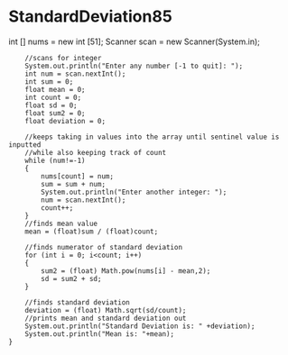 # StandardDeviation85
int [] nums = new int [51];
        Scanner scan = new Scanner(System.in);

        //scans for integer
        System.out.println("Enter any number [-1 to quit]: ");
        int num = scan.nextInt();
        int sum = 0;
        float mean = 0;
        int count = 0;
        float sd = 0;
        float sum2 = 0;
        float deviation = 0;

        //keeps taking in values into the array until sentinel value is inputted
        //while also keeping track of count
        while (num!=-1)
        {
            nums[count] = num;
            sum = sum + num;
            System.out.println("Enter another integer: ");
            num = scan.nextInt();
            count++;
        }
        //finds mean value
        mean = (float)sum / (float)count;

        //finds numerator of standard deviation
        for (int i = 0; i<count; i++)
        {
            sum2 = (float) Math.pow(nums[i] - mean,2);
            sd = sum2 + sd;
        }

        //finds standard deviation
        deviation = (float) Math.sqrt(sd/count);
        //prints mean and standard deviation out
        System.out.println("Standard Deviation is: " +deviation);
        System.out.println("Mean is: "+mean);
    }
